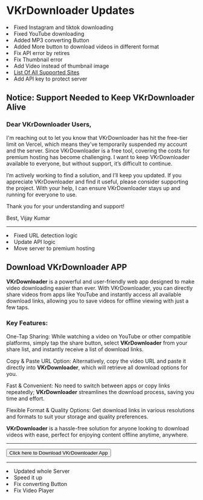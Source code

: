 # VKrDownloader Updates
<li> Fixed Instagram and tiktok downloading </li>
<li> Fixed YouTube downloading </li>
<li> Added MP3 converting Button</li>
<li> Added More button to download videos in different format</li>
<li> Fix API error by retires</li>
<li> Fix Thumbnail error </li>
<li> Add Video instead of thumbnail image</li>
<li>
  <a href="https://ytdl-org.github.io/youtube-dl/supportedsites.html"> List Of All Supported Sites</a>
</li>
<li>Add API key to protect server</li>

## Notice: Support Needed to Keep VKrDownloader Alive

### Dear VKrDownloader Users,

I'm reaching out to let you know that VKrDownloader has hit the free-tier limit on Vercel, which means they've temporarily suspended my account and the server. Since VKrDownloader is a free tool, covering the costs for premium hosting has become challenging. I want to keep VKrDownloader available to everyone, but without support, it’s difficult to continue.

I’m actively working to find a solution, and I’ll keep you updated. If you appreciate VKrDownloader and find it useful, please consider supporting the project. With your help, I can ensure VKrDownloader stays up and running for everyone to use.

Thank you for your understanding and support!

Best,
Vijay Kumar

<hr>

<li>Fixed URL detection logic </li>
<li> Update API logic </li>
<li> Move server to premium hosting  </li>
<h2>
  Download VKrDownloader APP
</h2>
<b>VKrDownloader</b> is a powerful and user-friendly web app designed to make video downloading easier than ever. With VKrDownloader, you can directly share videos from apps like YouTube and instantly access all available download links, allowing you to save videos for offline viewing with just a few taps.

<h3>Key Features:</h3>

One-Tap Sharing: While watching a video on YouTube or other compatible platforms, simply tap the share button, select <b>VKrDownloader</b> from your share list, and instantly receive a list of download links.

Copy & Paste URL Option: Alternatively, copy the video URL and paste it directly into <b>VKrDownloader</b>, which will retrieve all download options for you.

Fast & Convenient: No need to switch between apps or copy links repeatedly; <b>VKrDownloader</b> streamlines the download process, saving you time and effort.

Flexible Format & Quality Options: Get download links in various resolutions and formats to suit your storage and quality preferences.


<b>VKrDownloader</b> is a hassle-free solution for anyone looking to download videos with ease, perfect for enjoying content offline anytime, anywhere.
<hr>

<a href="https://github.com/theofficialvkr/VKRdownloader/releases/download/VKrDownloader.V1.0/VKrDownloader.apk">
<button> Click here to Download VKrDownloader App</button>
</a>
<hr>

<li>Updated whole Server</li>
<li>Speed it up</li>
<li>Fix converting Button </li>
<li>Fix Video Player</li>

